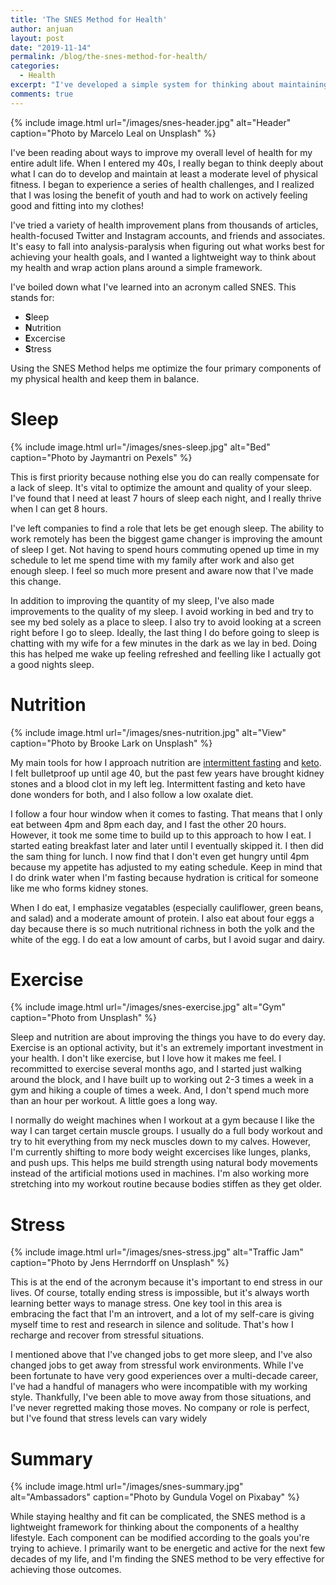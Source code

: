```yaml
---
title: 'The SNES Method for Health'
author: anjuan
layout: post
date: "2019-11-14"
permalink: /blog/the-snes-method-for-health/
categories:
  - Health
excerpt: "I've developed a simple system for thinking about maintaining my health."
comments: true
---
```


{% include image.html url="/images/snes-header.jpg" alt="Header" caption="Photo by Marcelo Leal on Unsplash" %}

I've been reading about ways to improve my overall level of health for my entire adult life. When I entered my 40s, I really began to think deeply about what I can do to develop and maintain at least a moderate level of physical fitness. I began to experience a series of health challenges, and I realized that I was losing the benefit of youth and had to work on actively feeling good and fitting into my clothes!

I've tried a variety of health improvement plans from thousands of articles, health-focused Twitter and Instagram accounts, and friends and associates. It's easy to fall into analysis-paralysis when figuring out what works best for achieving your health goals, and I wanted a lightweight way to think about my health and wrap action plans around a simple framework.

I've boiled down what I've learned into an acronym called SNES. This stands for:

* **S**leep
* **N**utrition
* **E**xcercise
* **S**tress

Using the SNES Method helps me optimize the four primary components of my physical health and keep them in balance.

# Sleep

{% include image.html url="/images/snes-sleep.jpg" alt="Bed" caption="Photo by Jaymantri on Pexels" %}

This is first priority because nothing else you do can really compensate for a lack of sleep. It's vital to optimize the amount and quality of your sleep. I've found that I need at least 7 hours of sleep each night, and I really thrive when I can get 8 hours.

I've left companies to find a role that lets be get enough sleep. The ability to work remotely has been the biggest game changer is improving the amount of sleep I get. Not having to spend hours commuting opened up time in my schedule to let me spend time with my family after work and also get enough sleep. I feel so much more present and aware now that I've made this change.

In addition to improving the quantity of my sleep, I've also made improvements to the quality of my sleep. I avoid working in bed and try to see my bed solely as a place to sleep. I also try to avoid looking at a screen right before I go to sleep. Ideally, the last thing I do before going to sleep is chatting with my wife for a few minutes in the dark as we lay in bed. Doing this has helped me wake up feeling refreshed and feelling like I actually got a good nights sleep.

# Nutrition

{% include image.html url="/images/snes-nutrition.jpg" alt="View" caption="Photo by Brooke Lark on Unsplash" %}

My main tools for how I approach nutrition are [intermittent fasting](https://www.healthline.com/nutrition/intermittent-fasting-guide) and [keto](https://www.webmd.com/diet/ss/slideshow-ketogenic-diet). I felt bulletproof up until age 40, but the past few years have brought kidney stones and a blood clot in my left leg. Intermittent fasting and keto have done wonders for both, and I also follow a low oxalate diet.

I follow a four hour window when it comes to fasting. That means that I only eat between 4pm and 8pm each day, and I fast the other 20 hours. However, it took me some time to build up to this approach to how I eat. I started eating breakfast later and later until I eventually skipped it. I then did the sam thing for lunch. I now find that I don't even get hungry until 4pm because my appetite has adjusted to my eating schedule. Keep in mind that I do drink water when I'm fasting because hydration is critical for someone like me who forms kidney stones.

When I do eat, I emphasize vegatables (especially cauliflower, green beans, and salad) and a moderate amount of protein. I also eat about four eggs a day because there is so much nutritional richness in both the yolk and the white of the egg. I do eat a low amount of carbs, but I avoid sugar and dairy.

# Exercise

{% include image.html url="/images/snes-exercise.jpg" alt="Gym" caption="Photo from Unsplash" %}

Sleep and nutrition are about improving the things you have to do every day. Exercise is an optional activity, but it's an extremely important investment in your health. I don't like exercise, but I love how it makes me feel. I recommitted to exercise several months ago, and I started just walking around the block, and I have built up to working out 2-3 times a week in a gym and hiking a couple of times a week. And, I don't spend much more than an hour per workout. A little goes a long way.

I normally do weight machines when I workout at a gym because I like the way I can target certain muscle groups. I usually do a full body workout and try to hit everything from my neck muscles down to my calves. However, I'm currently shifting to more body weight excercises like lunges, planks, and push ups. This helps me build strength using natural body movements instead of the artificial motions used in machines. I'm also working more stretching into my workout routine because bodies stiffen as they get older.

# Stress

{% include image.html url="/images/snes-stress.jpg" alt="Traffic Jam" caption="Photo by Jens Herrndorff on Unsplash" %}

This is at the end of the acronym because it's important to end stress in our lives. Of course, totally ending stress is impossible, but it's always worth learning better ways to manage stress. One key tool in this area is embracing the fact that I'm an introvert, and a lot of my self-care is giving myself time to rest and research in silence and solitude. That's how I recharge and recover from stressful situations.

I mentioned above that I've changed jobs to get more sleep, and I've also changed jobs to get away from stressful work environments. While I've been fortunate to have very good experiences over a multi-decade career, I've had a handful of managers who were incompatible with my working style. Thankfully, I've been able to move away from those situations, and I've never regretted making those moves. No company or role is perfect, but I've found that stress levels can vary widely 

# Summary

{% include image.html url="/images/snes-summary.jpg" alt="Ambassadors" caption="Photo by Gundula Vogel on Pixabay" %}

While staying healthy and fit can be complicated, the SNES method is a lightweight framework for thinking about the components of a healthy lifestyle. Each component can be modified according to the goals you're trying to achieve. I primarily want to be energetic and active for the next few decades of my life, and I'm finding the SNES method to be very effective for achieving those outcomes.

